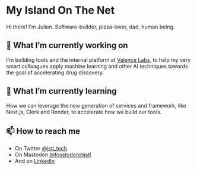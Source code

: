 # My Island On The Net

Hi there! I'm Julien. Software-builder, pizza-lover, dad, human being.

## 🔭 What I’m currently working on

I'm building tools and the internal platform at [Valence Labs](https://www.valencelabs.com/), to help my very smart colleagues apply machine learning and other AI techniques towards the goal of accelerating drug discovery.

## 🌱 What I’m currently learning

How we can leverage the new generation of services and framework, like Next.js, Clerk and Render, to accelerate how we build our tools.

## 📫 How to reach me
- On Twitter [@jstl_tech](https://twitter.com/jstl_tech)
- On Mastodon [@fosstodon@jstl](https://fosstodon.org/@jstl)
- And on [LinkedIn](https://www.linkedin.com/in/julienstlaurent/)
